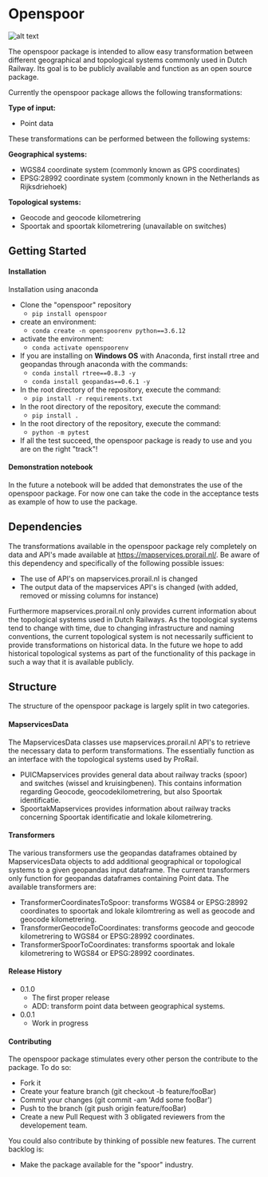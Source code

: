 # Openspoor

![alt text](https://www.radingspoor.nl/images/Stoom/Modellen_van_Leden/7_Inch_modellen/Zandloc_Janny/51133945_533417650499237_1555124498724814848_n.jpg)

The openspoor package is intended to allow easy transformation between different geographical and topological systems 
commonly used in Dutch Railway. Its goal is to be publicly available and function as an open source package.

Currently the openspoor package allows the following transformations:

**Type of input:**
- Point data

These transformations can be performed between the following systems:

**Geographical systems:**
- WGS84 coordinate system (commonly known as GPS coordinates)
- EPSG:28992 coordinate system (commonly known in the Netherlands as Rijksdriehoek)

**Topological systems:**
- Geocode and geocode kilometrering
- Spoortak and spoortak kilometrering (unavailable on switches)

## Getting Started

#### Installation
Installation using anaconda
- Clone the "openspoor" repository
  - `pip install openspoor`
- create an environment:
  - `conda create -n openspoorenv python==3.6.12`
- activate the environment:
  - `conda activate openspoorenv`
- If you are installing on **Windows OS** with Anaconda, first install rtree and geopandas through anaconda with the commands: 
  - `conda install rtree==0.8.3 -y`
  - `conda install geopandas==0.6.1 -y`
- In the root directory of the repository, execute the command:
  - `pip install -r requirements.txt`
- In the root directory of the repository, execute the command:
  - `pip install .`
- In the root directory of the repository, execute the command: 
  - `python -m pytest`
- If all the test succeed, the openspoor package is ready to use and you are on the right "track"!

#### Demonstration notebook

In the future a notebook will be added that demonstrates the use of the openspoor package. For now one can take the 
code in the acceptance tests as example of how to use the package.

## Dependencies

The transformations available in the openspoor package rely completely on data and API's made available at 
https://mapservices.prorail.nl/. Be aware of this dependency and specifically of the following possible issues:

- The use of API's on mapservices.prorail.nl is changed
- The output data of the mapservices API's is changed (with added, removed or missing columns for instance)

Furthermore mapservices.prorail.nl only provides current information about the topological systems used in Dutch
Railways. As the topological systems tend to change with time, due to changing infrastructure and naming conventions, 
the current topological system is not necessarily sufficient to provide transformations on historical data. In the
future we hope to add historical topological systems as part of the functionality of this package in such a way that it
is available publicly.


## Structure

The structure of the openspoor package is largely split in two categories.

#### MapservicesData

The MapservicesData classes use mapservices.prorail.nl API's to retrieve the necessary data to perform transformations.
The essentially function as an interface with the topological systems used by ProRail.

- PUICMapservices provides general data about railway tracks (spoor) and switches (wissel and kruisingbenen). This 
contains information regarding Geocode, geocodekilometrering, but also Spoortak identificatie.
- SpoortakMapservices provides information about railway tracks concerning Spoortak identificatie and lokale 
kilometrering.

#### Transformers

The various transformers use the geopandas dataframes obtained by MapservicesData objects to add additional geographical
or topological systems to a given geopandas input dataframe. The current transformers only function for geopandas 
dataframes containing Point data. The available transformers are:

- TransformerCoordinatesToSpoor: transforms WGS84 or EPSG:28992 coordinates to spoortak and lokale kilomtrering as well 
as geocode and geocode kilometrering.
- TransformerGeocodeToCoordinates: transforms geocode and geocode kilometrering to WGS84 or EPSG:28992 coordinates.
- TransformerSpoorToCoordinates: transforms spoortak and lokale kilometrering to WGS84 or EPSG:28992 coordinates.

#### Release History

- 0.1.0
  - The first proper release
  - ADD: transform point data between geographical systems.
- 0.0.1
  - Work in progress 

#### Contributing
The openspoor package stimulates every other person the contribute to the package. To do so:

- Fork it
- Create your feature branch (git checkout -b feature/fooBar)
- Commit your changes (git commit -am 'Add some fooBar')
- Push to the branch (git push origin feature/fooBar)
- Create a new Pull Request with 3 obligated reviewers from the developement team.

You could also contribute by thinking of possible new features. The current backlog is:
- Make the package available for the "spoor" industry.